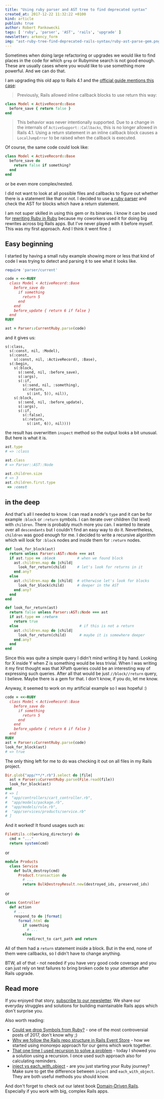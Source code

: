 ```yaml
---
title: "Using ruby parser and AST tree to find deprecated syntax"
created_at: 2017-12-22 11:32:22 +0100
kind: article
publish: true
author: Robert Pankowecki
tags: [ 'ruby', 'parser', 'AST', 'rails', 'upgrade' ]
newsletter: arkency_form
img: "ast-ruby-tree-find-deprecated-rails-syntax/ruby-ast-parse-gem.png"
---
```


Sometimes when doing large refactoring or upgrades we would like to find places in the code for which `grep` or Rubymine search is not good enough. These are usually cases where you would like to use something more powerful. And we can do that.

<!-- more -->

I am upgrading this old app to Rails 4.1 and the [official guide mentions this case](http://edgeguides.rubyonrails.org/upgrading_ruby_on_rails.html#usage-of-return-within-inline-callback-blocks):

> Previously, Rails allowed inline callback blocks to use return this way:

```ruby
class Model < ActiveRecord::Base
  before_save { return false }
end
```

> This behavior was never intentionally supported. Due to a change in the internals of `ActiveSupport::Callbacks`, this is no longer allowed in Rails 4.1. Using a return statement in an inline callback block causes a `LocalJumpError` to be raised when the callback is executed.

Of course, the same code could look like:

```ruby
class Model < ActiveRecord::Base
  before_save do
    return false if something?
  end
end
```

or be even more complex/nested.

I did not want to look at all possible files and callbacks to figure out whether there is a statement like that or not. I decided to use [a ruby parser](https://github.com/whitequark/parser) and check the AST for blocks which have a return statement.

I am not super skilled in using this gem or its binaries. I know it can be used for [rewriting Ruby in Ruby](https://whitequark.org/blog/2013/04/26/lets-play-with-ruby-code/) because my coworkers used it for doing big rewrites across big Rails apps. But I've never played with it before myself. This was my first approach. And I think it went fine :)

## Easy beginning

I started by having a small ruby example showing more or less that kind of code I was trying to detect and parsing it to see what it looks like.

```ruby
require 'parser/current'

code = <<-RUBY
  class Model < ActiveRecord::Base
    before_save do
      if something
        return 5
      end
    end
    before_update { return 6 if false }
  end
RUBY

ast = Parser::CurrentRuby.parse(code)
```

and it gives us:

```
s(:class,
  s(:const, nil, :Model),
  s(:const,
    s(:const, nil, :ActiveRecord), :Base),
  s(:begin,
    s(:block,
      s(:send, nil, :before_save),
      s(:args),
      s(:if,
        s(:send, nil, :something),
        s(:return,
          s(:int, 5)), nil)),
    s(:block,
      s(:send, nil, :before_update),
      s(:args),
      s(:if,
        s(:false),
        s(:return,
          s(:int, 6)), nil))))
```

the result has overwritten `inspect` method so the output looks a bit unusual. But here is what it is.

```ruby
ast.type
# => :class

ast.class
# => Parser::AST::Node

ast.children.size
# => 3
ast.children.first.type
 => :const
```

## in the deep

And that's all I needed to know. I can read a node's `type` and it can be for example `:block` or `:return` symbols. I can iterate over children (1st level) with `children`. There is probably much more you can. I wanted to iterate over all `descendants` but I couldn't find an easy way to do it. Nevertheless, `children` was good enough for me. I decided to write a recursive algorithm which will look for `:block` nodes and inside them for `:return` nodes.

```ruby
def look_for_block(ast)
  return unless Parser::AST::Node === ast
  if ast.type == :block          # when we found block
    ast.children.map do |child|
      look_for_return(child)     # let's look for returns in it
    end.any?
  else
    ast.children.map do |child|  # otherwise let's look for blocks
      look_for_block(child)      # deeper in the AST
    end.any?
  end
end

def look_for_return(ast)
  return false unless Parser::AST::Node === ast
  if ast.type == :return
    return true
  else                            # if this is not a return
    ast.children.map do |child|
      look_for_return(child)      # maybe it is somewhere deeper
    end.any?
  end
end
```

Since this was quite a simple query I didn't mind writing it by hand. Looking for X inside Y when Z is something would be less trivial. When I was writing it my first thought was that XPath queries could be an interesting way of expressing such queries. After all that would be just `//block//return` query, I believe. Maybe there is a gem for that. I don't know, if you do, let me know.

Anyway, it seemed to work on my artificial example so I was hopeful :)

```ruby
code = <<-RUBY
  class Model < ActiveRecord::Base
    before_save do
      if something
        return 5
      end
    end
    before_update { return 6 if false }
  end
RUBY
ast = Parser::CurrentRuby.parse(code)
look_for_block(ast)
# => true
```

The only thing left for me to do was checking it out on all files in my Rails project.

```ruby
Dir.glob("app/**/*.rb").select do |file|
  ast = Parser::CurrentRuby.parse(File.read(file))
  look_for_block(ast)
end
# => [
#  "app/controllers/cart_controller.rb",
#  "app/models/package.rb",
#  "app/models/rule.rb",
#  "app/services/products/service.rb"
# ]
```

And it worked! It found usages such as:

```ruby
FileUtils.cd(working_directory) do
  cmd = "..."
  return system(cmd)
```

or

```ruby
module Products
  class Service
    def bulk_destroy(cmd)
      Product.transaction do
        # ...
        return BulkDestroyResult.new(destroyed_ids, preserved_ids)
```

or

```ruby
class Controller
  def action
    # ...
    respond_to do |format|
      format.html do
        if something
          # ...
        else
          redirect_to cart_path and return
```

All of them had a `return` statement inside a block. But in the end, none of them were callbacks, so I didn't have to change anything.

BTW, all of that - not needed if you have very good code coverage and you can just rely on test failures to bring broken code to your attention after Rails upgrade.

## Read more

If you enjoyed that story, [subscribe to our newsletter](http://arkency.com/newsletter). We share our everyday struggles and solutions for building maintainable Rails apps which don't surprise you.

Also worth reading:

* [Could we drop Symbols from Ruby?](/could-we-drop-symbols-from-ruby/) - one of the most controversial posts of 2017, don't know why ;)
* [Why we follow the Rails repo structure in Rails Event Store](/why-we-follow-rails-repo-structure-in-rails-event-store/) - how we started using monorepo approach for our gems which work together.
* [That one time I used recursion to solve a problem](/that-one-time-i-used-recursion-to-solve-a-problem/) - today I showed you a solution using a recursion. I once used such approach also for calculating reminders.
* [inject vs each_with_object](/inject-vs-each-with-object/) - are you just starting your Ruby journey? Make sure to get the difference between `inject` and `each_with_object`. They are both useful methods you should know.

And don't forget to check out our latest book [Domain-Driven Rails](/domain-driven-rails/). Especially if you work with big, complex Rails apps.
